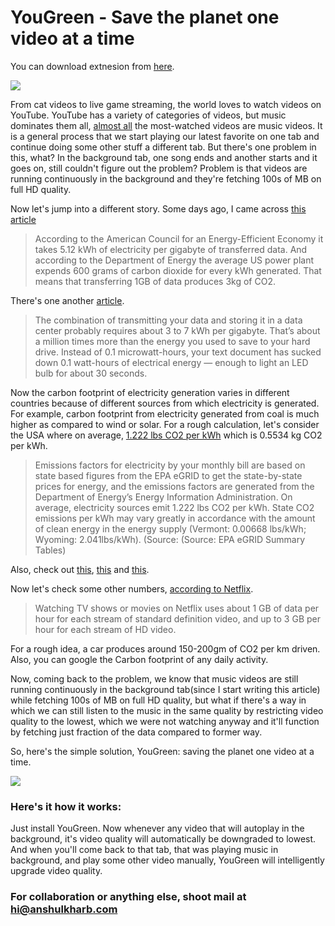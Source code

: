 # YouGreen - Save the planet one video at a time
You can download extnesion from [here](https://chrome.google.com/webstore/detail/yougreen-save-the-planet/kkmjnhmmeibepfpgnfpodpfjfahbmalm).


![](https://anshulkharb.com/static/side_projects/YouGreen/main.png)

From cat videos to live game streaming, the world loves to watch videos on YouTube. YouTube has a variety of categories of videos, but music dominates them all, [almost all](https://en.wikipedia.org/wiki/List_of_most-viewed_YouTube_videos) the most-watched videos are music videos. It is a general process that we start playing our latest favorite on one tab and continue doing some other stuff a different tab. But there's one problem in this, what? In the background tab, one song ends and another starts and it goes on, still couldn't figure out the problem? Problem is that videos are running continuously in the background and they're fetching 100s of MB on full HD quality.

Now let's jump into a different story. Some days ago, I came across [this article](https://www.emergeinteractive.com/insights/detail/does-irresponsible-web-development-contribute-to-global-warming/)

> According to the American Council for an Energy-Efficient Economy it takes 5.12 kWh of electricity per gigabyte of transferred data. And according to the Department of Energy the average US power plant expends 600 grams of carbon dioxide for every kWh generated. That means that transferring 1GB of data produces 3kg of CO2.

There's one another [article](https://medium.com/stanford-magazine/carbon-and-the-cloud-d6f481b79dfe).

> The combination of transmitting your data and storing it in a data center probably requires about 3 to 7 kWh per gigabyte. That’s about a million times more than the energy you used to save to your hard drive. Instead of 0.1 microwatt-hours, your text document has sucked down 0.1 watt-hours of electrical energy — enough to light an LED bulb for about 30 seconds.

Now the carbon footprint of electricity generation varies in different countries because of different sources from which electricity is generated. For example, carbon footprint from electricity generated from coal is much higher as compared to wind or solar. For a rough calculation, let's consider the USA where on average, [1.222 lbs CO2 per kWh](http://www.carbonfund.org/how-we-calculate/) which is 0.5534 kg CO2 per kWh.

> Emissions factors for electricity by your monthly bill are based on state based figures from the EPA eGRID to get the state-by-state prices for energy, and the emissions factors are generated from the Department of Energy’s Energy Information Administration. On average, electricity sources emit 1.222 lbs CO2 per kWh. State CO2 emissions per kWh may vary greatly in accordance with the amount of clean energy in the energy supply (Vermont: 0.00668 lbs/kWh; Wyoming: 2.041lbs/kWh). (Source: (Source: EPA eGRID Summary Tables)

Also, check out [this](https://www.newscientist.com/article/2201769-a-small-youtube-design-change-could-drastically-cut-its-co2-emissions/), [this](https://www.theverge.com/2019/5/7/18531107/youtube-waste-energy-power-video-streaming-google) and [this](https://www.fastcompany.com/90346595/the-internets-youtube-habit-has-the-carbon-footprint-of-a-small-city).

Now let's check some other numbers, [according to Netflix](https://help.netflix.com/en/node/87).

> Watching TV shows or movies on Netflix uses about 1 GB of data per hour for each stream of standard definition video, and up to 3 GB per hour for each stream of HD video.

For a rough idea, a car produces around 150-200gm of CO2 per km driven. Also, you can google the Carbon footprint of any daily activity.

Now, coming back to the problem, we know that music videos are still running continuously in the background tab(since I start writing this article) while fetching 100s of MB on full HD quality, but what if there's a way in which we can still listen to the music in the same quality by restricting video quality to the lowest, which we were not watching anyway and it'll function by fetching just fraction of the data compared to former way.

So, here's the simple solution, YouGreen: saving the planet one video at a time.

![](https://anshulkharb.com/static/side_projects/yougreen.png)

### Here's it how it works:

Just install YouGreen. Now whenever any video that will autoplay in the background, it's video quality will automatically be downgraded to lowest. And when you'll come back to that tab, that was playing music in background, and play some other video manually, YouGreen will intelligently upgrade video quality.

### For collaboration or anything else, shoot mail at hi@anshulkharb.com
